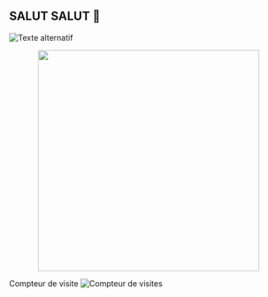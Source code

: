 ## SALUT SALUT 👋


![Texte alternatif](https://media0.giphy.com/media/v1.Y2lkPTc5MGI3NjExM2c1cWJ2ZWFnNDh3Zzdyam11ZXU2YnlnaGt5bHVyeG1iNmduc3VweCZlcD12MV9pbnRlcm5hbF9naWZfYnlfaWQmY3Q9Zw/o0vwzuFwCGAFO/giphy.gif)

<p align="center">
  <img src="https://media0.giphy.com/media/v1.Y2lkPTc5MGI3NjExM2c1cWJ2ZWFnNDh3Zzdyam11ZXU2YnlnaGt5bHVyeG1iNmduc3VweCZlcD12MV9pbnRlcm5hbF9naWZfYnlfaWQmY3Q9Zw/o0vwzuFwCGAFO/giphy.gif" width="400"/>
</p>

Compteur de visite
![Compteur de visites](https://komarev.com/ghpvc/?username=alexdupont&color=blue)

<!--
**OlDu-jpeg/OlDu-jpeg** is a ✨ _special_ ✨ repository because its `README.md` (this file) appears on your GitHub profile.

Here are some ideas to get you started:

- 🔭 I’m currently working on ...
- 🌱 I’m currently learning ...
- 👯 I’m looking to collaborate on ...
- 🤔 I’m looking for help with ...
- 💬 Ask me about ...
- 📫 How to reach me: ...
- 😄 Pronouns: ...
- ⚡ Fun fact: ...


readme: nom du projet
  description de l app si elle etait fonctionnelle
  technologie
  pas a pas d'installation
  fonctionalité (tuto)// cahier des charges
-->




  
